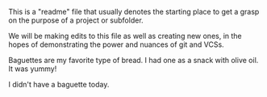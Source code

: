 This is a "readme" file that usually denotes the starting place to get a grasp on the purpose of a project or subfolder.

We will be making edits to this file as well as creating new ones, in the hopes of demonstrating the power and nuances of git and VCSs.


Baguettes are my favorite type of bread. I had one as a snack with olive oil. It was yummy!

I didn't have a baguette today.
